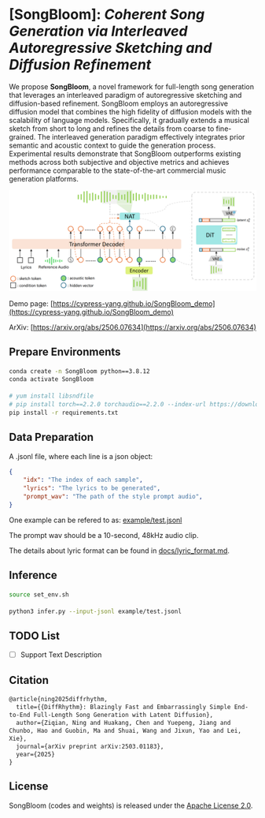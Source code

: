 # [SongBloom]: *Coherent Song Generation via Interleaved Autoregressive Sketching and Diffusion Refinement*

We propose **SongBloom**, a novel framework for full-length song generation that leverages an interleaved paradigm of autoregressive sketching and diffusion-based refinement. SongBloom employs an autoregressive diffusion model that combines the high fidelity of diffusion models with the scalability of language models.
Specifically, it gradually extends a musical sketch from short to long and refines the details from coarse to fine-grained. The interleaved generation paradigm effectively integrates prior semantic and acoustic context to guide the generation process.
Experimental results demonstrate that SongBloom outperforms existing methods across both subjective and objective metrics and achieves performance comparable to the state-of-the-art commercial music generation platforms.

![img](docs/architecture.png)

Demo page:  [https://cypress-yang.github.io/SongBloom_demo](https://cypress-yang.github.io/SongBloom_demo)

ArXiv: [https://arxiv.org/abs/2506.07634](https://arxiv.org/abs/2506.07634)

## Prepare Environments

```bash
conda create -n SongBloom python==3.8.12
conda activate SongBloom

# yum install libsndfile
# pip install torch==2.2.0 torchaudio==2.2.0 --index-url https://download.pytorch.org/whl/cu118 # For different CUDA version
pip install -r requirements.txt
```

## Data Preparation

A  .jsonl file, where each line is a json object:

```json
{
	"idx": "The index of each sample", 
	"lyrics": "The lyrics to be generated",
	"prompt_wav": "The path of the style prompt audio",
}
```

One example can be refered to as: [example/test.jsonl](example/test.jsonl)

The prompt wav should be a 10-second, 48kHz audio clip.

The details about lyric format can be found in [docs/lyric_format.md](docs/lyric_format.md).

## Inference

```bash
source set_env.sh

python3 infer.py --input-jsonl example/test.jsonl
```

## TODO List

- [ ] Support Text Description

## Citation

```
@article{ning2025diffrhythm,
  title={{DiffRhythm}: Blazingly Fast and Embarrassingly Simple End-to-End Full-Length Song Generation with Latent Diffusion},
  author={Ziqian, Ning and Huakang, Chen and Yuepeng, Jiang and Chunbo, Hao and Guobin, Ma and Shuai, Wang and Jixun, Yao and Lei, Xie},
  journal={arXiv preprint arXiv:2503.01183},
  year={2025}
}
```

## License

SongBloom (codes and weights) is released under the [Apache License 2.0](https://www.apache.org/licenses/LICENSE-2.0). 
